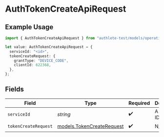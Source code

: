 # AuthTokenCreateApiRequest

## Example Usage

```typescript
import { AuthTokenCreateApiRequest } from "authlete-test/models/operations";

let value: AuthTokenCreateApiRequest = {
  serviceId: "<id>",
  tokenCreateRequest: {
    grantType: "DEVICE_CODE",
    clientId: 622368,
  },
};
```

## Fields

| Field                                                           | Type                                                            | Required                                                        | Description                                                     |
| --------------------------------------------------------------- | --------------------------------------------------------------- | --------------------------------------------------------------- | --------------------------------------------------------------- |
| `serviceId`                                                     | *string*                                                        | :heavy_check_mark:                                              | A service ID.                                                   |
| `tokenCreateRequest`                                            | [models.TokenCreateRequest](../../models/tokencreaterequest.md) | :heavy_check_mark:                                              | N/A                                                             |